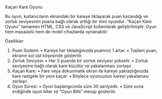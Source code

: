 Kaçan Kare Oyunu

Bu oyun, 
kullanıcıların ekrandaki bir kareye tıklayarak puan kazandığı ve zorluk seviyesinin puana bağlı olarak arttığı bir mini oyundur. “Kaçan Kare Oyunu” tamamen HTML, CSS ve JavaScript kullanılarak geliştirilmiştir. 
Oyun hem masaüstü hem de mobil cihazlarda oynanabilir.

Özellikler

1.	Puan Sistemi:
	•	Kareye her tıkladığınızda puanınız 1 artar.
	•	Toplam puan, ekranın sol üst köşesinde gösterilir.
2.	Zorluk Seviyesi:
	•	Her 5 puanda bir zorluk seviyesi yükselir.
	•	Zorluk seviyesine bağlı olarak kare küçülür ve yakalanması zorlaşır.
3.	Kaçan Kare:
	•	Fare veya dokunmatik ekran ile kareye yaklaştığınızda kare rastgele bir yere kaçar.
	•	Böylece oyuncunun kareyi yakalaması zorlaşır.
4.	Oyun Süresi:
	•	Oyun başlangıcında süre 30 saniyedir.
	•	Süre sona erdiğinde oyun biter ve “Oyun Bitti” mesajı gösterilir.
